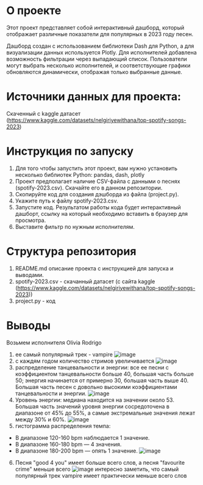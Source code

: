 # О проекте
Этот проект представляет собой интерактивный дашборд, который отображает различные показатели для популярных в 2023 году песен.

Дашборд создан с использованием библиотеки Dash для Python, а для визуализации данных используется Plotly. Для исполнителей добавлена возможность фильтрации через выпадающий список. Пользователи могут выбрать несколько исполнителей, и соответствующие графики обновляются динамически, отображая только выбранные данные.

# Источники данных для проекта:

Скаченный с kaggle датасет (https://www.kaggle.com/datasets/nelgiriyewithana/top-spotify-songs-2023)

# Инструкция по запуску
1) Для того чтобы запустить этот проект, вам нужно установить несколько библиотек Python: pandas, dash, plotly
2) Проект предполагает наличие CSV-файла с данными о песнях (spotify-2023.csv). Скачайте его в данном репозитории.
3) Скопируйте код для создания дэшборда из файла (project.py).
4) Укажите путь к файлу spotify-2023.csv.
5) Запустите код. Результатом работы кода будет интерактивный дашборт, ссылку на который необходимо вставить в браузер для просмотра.
6) Выставите фильтр по нужным исполнителям.

# Структура репозитория
1) README.md описание проекта с инструкцией для запуска и выводами.
2) spotify-2023.csv - скачанный датасет (с сайта kaggle (https://www.kaggle.com/datasets/nelgiriyewithana/top-spotify-songs-2023))
3) project.py - код

# Выводы
Возьмем исполнителя Olivia Rodrigo
1) ее самый популярный трек - vampire ![image](https://github.com/user-attachments/assets/62e86faf-c760-4314-a087-f22c3dafd318)
2) с каждям годом количество стримов увеличивается ![image](https://github.com/user-attachments/assets/280feaa9-e164-4b3d-93e4-ca51e5b9e516)
3) распределение танцевальности и  энергии: все ее песни с коэффициентом танцевальности больше 40, большая часть больше 50; энергия начинается от примерно 30, большая часть выше 40. Большая часть песен с довольно высокими коэффициентами танцевальности и энергии. ![image](https://github.com/user-attachments/assets/093980a0-4bb9-4136-85ea-d3f168ae9d0b)
4) Уровень энергии: медиана находится на значении около 53. Большая часть значений уровня энергии сосредоточена в диапазоне от 45% до 55%, а самые экстремальные значения лежат между 30% и 60%. ![image](https://github.com/user-attachments/assets/8bef653a-2380-4ff3-923c-9b75d34b3804)
5) гистограмма распределения темпа:
- В диапазоне 120-160 bpm наблюдается 1 значение.
- В диапазоне 160-180 bpm — 4 значения.
- В диапазоне 180-200 bpm — опять 1 значение.
![image](https://github.com/user-attachments/assets/ec956ffa-92a9-4d22-bd95-26f2bf67c697)
6) Песня "good 4 you" имеет больше всего слов, а песня "favourite crime" меньше всего ![image](https://github.com/user-attachments/assets/01eb5761-84e9-4d49-b196-e52aeddfa315)
интересно заметить, что самый популярный трек vampire имеет практически меньше всего слов



